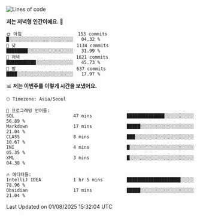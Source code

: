   <!--START_SECTION:waka-->
![Lines of code](https://img.shields.io/badge/%EC%A0%80%EB%8A%94%20%EC%97%AC%ED%83%9C%EA%B9%8C%EC%A7%80%20-1.9%20million%20%EC%A4%84%EC%9D%98%20%EC%BD%94%EB%93%9C%EB%A5%BC%20%EC%9E%91%EC%84%B1%ED%96%88%EC%96%B4%EC%9A%94.-blue)

**저는 저녁형 인간이에요. 🦉** 

```text
🌞 아침                     153 commits         █░░░░░░░░░░░░░░░░░░░░░░░░   04.32 % 
🌆 낮　                     1134 commits        ████████░░░░░░░░░░░░░░░░░   31.99 % 
🌃 저녁                     1621 commits        ███████████░░░░░░░░░░░░░░   45.73 % 
🌙 밤　                     637 commits         ████░░░░░░░░░░░░░░░░░░░░░   17.97 % 
```


📊 **저는 이번주를 이렇게 시간을 보냈어요.** 

```text
🕑︎ Timezone: Asia/Seoul

💬 프로그래밍 언어들: 
SQL                      47 mins             ██████████████░░░░░░░░░░░   56.89 % 
Markdown                 17 mins             █████░░░░░░░░░░░░░░░░░░░░   21.04 % 
CLASS                    8 mins              ███░░░░░░░░░░░░░░░░░░░░░░   10.67 % 
INI                      4 mins              █░░░░░░░░░░░░░░░░░░░░░░░░   05.35 % 
XML                      3 mins              █░░░░░░░░░░░░░░░░░░░░░░░░   04.38 % 

🔥 에디터들: 
IntelliJ IDEA            1 hr 5 mins         ████████████████████░░░░░   78.96 % 
Obsidian                 17 mins             █████░░░░░░░░░░░░░░░░░░░░   21.04 % 
```


 Last Updated on 01/08/2025 15:32:04 UTC
<!--END_SECTION:waka-->
